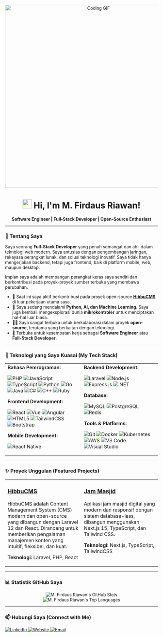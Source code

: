 <p align="center">
  <img src="https://media.giphy.com/media/v1.Y2lkPTc5MGI3NjExejE2cWR3c3lqczgwcTZwcTd2ZDNyMnl0aGsyYmQ2MWRuNGc0MjZzYSZlcD12MV9pbnRlcm5hbF9naWZfYnlfaWQmY3Q9Zw/qgQUggACQpgwE/giphy.gif" alt="Coding GIF" width="600"/>
</p>

<h1 align="center">
  <img src="https://raw.githubusercontent.com/MartinHeinz/MartinHeinz/master/wave.gif" width="30px">
  Hi, I'm M. Firdaus Riawan!
</h1>

<p align="center">
  <strong>Software Engineer | Full-Stack Developer | Open-Source Enthusiast</strong>
</p>

---

### 👋 Tentang Saya

Saya seorang **Full-Stack Developer** yang penuh semangat dan ahli dalam teknologi web modern. Saya antusias dengan pengembangan jaringan, rekayasa perangkat lunak, dan solusi teknologi inovatif. Saya tidak hanya mengerjakan backend, tetapi juga frontend, baik di platform mobile, web, maupun desktop.

Impian saya adalah membangun perangkat keras saya sendiri dan berkontribusi pada proyek-proyek sumber terbuka yang membawa perubahan.

* 🔭 Saat ini saya aktif berkontribusi pada proyek open-source **[HibbuCMS](https://github.com/Hibbu-Creative-Project/hibbucms)** di luar pekerjaan utama saya.
* 🌱 Saya sedang mendalami **Python, AI, dan Machine Learning**. Saya juga kembali mengeksplorasi dunia **mikrokontroler** untuk menciptakan hal-hal luar biasa.
* 👯‍♀️ Saya sangat terbuka untuk berkolaborasi dalam proyek **open-source**, terutama yang berkaitan dengan teknologi.
* 💼 Terbuka untuk kesempatan kerja sebagai **Software Engineer** atau **Full-Stack Developer**.

---

### 🚀 Teknologi yang Saya Kuasai (My Tech Stack)

<table>
  <tr>
    <td valign="top" width="50%">
      <strong>Bahasa Pemrograman:</strong><br>
      <p>
        <img src="https://img.shields.io/badge/PHP-777BB4?style=for-the-badge&logo=php&logoColor=white" alt="PHP"/>
        <img src="https://img.shields.io/badge/JavaScript-F7DF1E?style=for-the-badge&logo=javascript&logoColor=black" alt="JavaScript"/>
        <img src="https://img.shields.io/badge/TypeScript-3178C6?style=for-the-badge&logo=typescript&logoColor=white" alt="TypeScript"/>
        <img src="https://img.shields.io/badge/Python-3776AB?style=for-the-badge&logo=python&logoColor=white" alt="Python"/>
        <img src="https://img.shields.io/badge/Go-00ADD8?style=for-the-badge&logo=go&logoColor=white" alt="Go"/>
        <img src="https://img.shields.io/badge/Java-ED8B00?style=for-the-badge&logo=openjdk&logoColor=white" alt="Java"/>
        <img src="https://img.shields.io/badge/C%23-239120?style=for-the-badge&logo=c-sharp&logoColor=white" alt="C#"/>
        <img src="https.img.shields.io/badge/C++-00599C?style=for-the-badge&logo=c%2B%2B&logoColor=white" alt="C++" />
        <img src="https://img.shields.io/badge/Ruby-CC342D?style=for-the-badge&logo=ruby&logoColor=white" alt="Ruby"/>
      </p>
      <strong>Frontend Development:</strong><br>
      <p>
        <img src="https://img.shields.io/badge/React-61DAFB?style=for-the-badge&logo=react&logoColor=black" alt="React"/>
        <img src="https://img.shields.io/badge/Vue.js-4FC08D?style=for-the-badge&logo=vue.js&logoColor=white" alt="Vue"/>
        <img src="https://img.shields.io/badge/Angular-DD0031?style=for-the-badge&logo=angular&logoColor=white" alt="Angular"/>
        <img src="https://img.shields.io/badge/HTML5-E34F26?style=for-the-badge&logo=html5&logoColor=white" alt="HTML5"/>
        <img src="https://img.shields.io/badge/Tailwind_CSS-38B2AC?style=for-the-badge&logo=tailwind-css&logoColor=white" alt="TailwindCSS"/>
        <img src="https://img.shields.io/badge/Bootstrap-7952B3?style=for-the-badge&logo=bootstrap&logoColor=white" alt="Bootstrap"/>
      </p>
      <strong>Mobile Development:</strong><br>
      <p>
        <img src="https://img.shields.io/badge/React_Native-61DAFB?style=for-the-badge&logo=react&logoColor=black" alt="React Native"/>
      </p>
    </td>
    <td valign="top" width="50%">
      <strong>Backend Development:</strong><br>
      <p>
        <img src="https://img.shields.io/badge/Laravel-FF2D20?style=for-the-badge&logo=laravel&logoColor=white" alt="Laravel"/>
        <img src="https://img.shields.io/badge/Node.js-339933?style=for-the-badge&logo=nodedotjs&logoColor=white" alt="Node.js"/>
        <img src="https://img.shields.io/badge/Express.js-000000?style=for-the-badge&logo=express&logoColor=white" alt="Express.js"/>
        <img src="https://img.shields.io/badge/.NET-512BD4?style=for-the-badge&logo=dotnet&logoColor=white" alt=".NET"/>
      </p>
      <strong>Database:</strong><br>
      <p>
        <img src="https://img.shields.io/badge/MySQL-4479A1?style=for-the-badge&logo=mysql&logoColor=white" alt="MySQL"/>
        <img src="https://img.shields.io/badge/PostgreSQL-4169E1?style=for-the-badge&logo=postgresql&logoColor=white" alt="PostgreSQL"/>
        <img src="https://img.shields.io/badge/Redis-DC382D?style=for-the-badge&logo=redis&logoColor=white" alt="Redis"/>
      </p>
      <strong>Tools & Platforms:</strong><br>
      <p>
        <img src="https://img.shields.io/badge/Git-F05032?style=for-the-badge&logo=git&logoColor=white" alt="Git"/>
        <img src="https://img.shields.io/badge/Docker-2496ED?style=for-the-badge&logo=docker&logoColor=white" alt="Docker"/>
        <img src="https://img.shields.io/badge/Kubernetes-326CE5?style=for-the-badge&logo=kubernetes&logoColor=white" alt="Kubernetes"/>
        <img src="https://img.shields.io/badge/AWS-232F3E?style=for-the-badge&logo=amazon-aws&logoColor=white" alt="AWS"/>
        <img src="https://img.shields.io/badge/VS_Code-007ACC?style=for-the-badge&logo=visual-studio-code&logoColor=white" alt="VS Code"/>
        <img src="https://img.shields.io/badge/Visual_Studio-5C2D91?style=for-the-badge&logo=visual-studio&logoColor=white" alt="Visual Studio"/>
      </p>
    </td>
  </tr>
</table>

---

### ✨ Proyek Unggulan (Featured Projects)

<table>
  <tr>
    <td width="50%" valign="top">
      <h3><a href="https://github.com/Hibbu-Creative-Project/hibbucms">HibbuCMS</a></h3>
      <p>HibbuCMS adalah Content Management System (CMS) modern dan open-source yang dibangun dengan Laravel 12 dan React. Dirancang untuk memberikan pengalaman manajemen konten yang intuitif, fleksibel, dan kuat.</p>
      <p>
        <strong>Teknologi:</strong> Laravel, PHP, React
      </p>
    </td>
    <td width="50%" valign="top">
      <h3><a href="https://github.com/sonarta/jam-masjid">Jam Masjid</a></h3>
      <p>Aplikasi jam masjid digital yang modern dan responsif dengan sistem database-less, dibangun menggunakan Next.js 15, TypeScript, dan Tailwind CSS.</p>
      <p>
        <strong>Teknologi:</strong> Next.js, TypeScript, TailwindCSS
      </p>
    </td>
  </tr>
</table>

---

### 📊 Statistik GitHub Saya

<p align="center">
  <img src="https://github-readme-stats.vercel.app/api?username=firdausriawan&show_icons=true&theme=dracula&include_all_commits=true&count_private=true" alt="M. Firdaus Riawan's GitHub Stats"/>
  <br/>
  <img src="https://github-readme-stats.vercel.app/api/top-langs/?username=firdausriawan&layout=compact&langs_count=10&theme=dracula" alt="M. Firdaus Riawan's Top Languages"/>
</p>

---

### 📫 Hubungi Saya (Connect with Me)

<p align="left">
  <a href="https://linkedin.com/in/firdausriawan" target="_blank">
    <img src="https://img.shields.io/badge/LinkedIn-0077B5?style=for-the-badge&logo=linkedin&logoColor=white" alt="LinkedIn"/>
  </a>
  <a href="https://firdausriawan.my.id" target="_blank">
    <img src="https://img.shields.io/badge/Website-4A90E2?style=for-the-badge&logo=google-chrome&logoColor=white" alt="Website"/>
  </a>
  <a href="mailto:firdausriawan2@gmail.com">
    <img src="https://img.shields.io/badge/Email-D14836?style=for-the-badge&logo=gmail&logoColor=white" alt="Email"/>
  </a>
</p>

